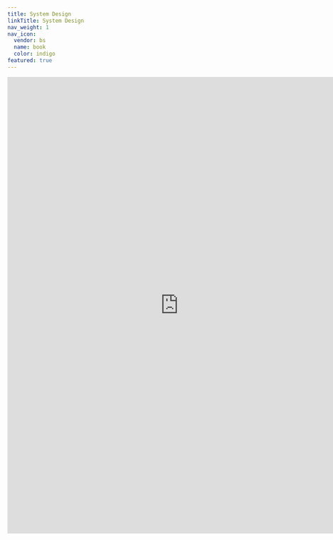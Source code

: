 ```yaml
---
title: System Design
linkTitle: System Design
nav_weight: 1
nav_icon:
  vendor: bs
  name: book
  color: indigo
featured: true
---
```

<p align="center">
<iframe width="768" height="1024" src="https://roadmap.sh/system-design?s=652b754df43a58c923ce9d26" frameborder="0" allow="accelerometer; autoplay; encrypted-media; gyroscope; picture-in-picture" allowfullscreen></iframe>
</p>